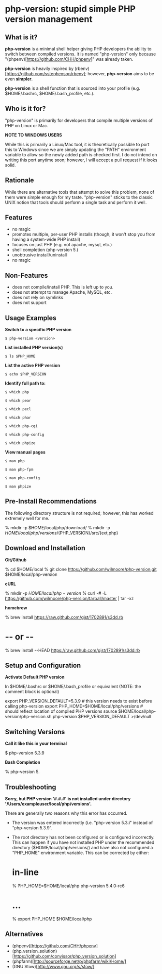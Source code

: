 php-version: stupid simple PHP version management
=================================================


What is it?
---------------------------

**php-version** is a minimal shell helper giving PHP developers the ability to switch between compiled versions. It is
named "php-version" only because "(phpenv)[https://github.com/CHH/phpenv]" was already taken.

**php-version** is heavily inspired by (rbenv)[https://github.com/sstephenson/rbenv]; however, **php-version** aims to
be even **simpler**. 

**php-version** is a shell function that is sourced into your profile (e.g. $HOME/.bashrc, $HOME/.bash_profile, etc.).


Who is it for?
---------------------------

"php-version" is primarily for developers that compile multiple versions of PHP on Linux or Mac.

**NOTE TO WINDOWS USERS**

While this is primarily a Linux/Mac tool, it is theoretically possible to port this to Windows since we are simply
updating the "PATH" environment variable to allow so the newly added path is checked first. I do not intend on
writing this port anytime soon; however, I will accept a pull request if it looks solid.


Rationale
---------------------------

While there are alternative tools that attempt to solve this problem, none of them were simple enough for my taste.
"php-version" sticks to the classic UNIX notion that tools should perform a single task and perform it well.


Features
---------------------------

-   no magic
-   promotes multiple, per-user PHP installs (though, it won't stop you from having a system-wide PHP install)
-   focuses on just PHP (e.g. not apache, mysql, etc.)
-   shell completion (php-version 5.<PRESS-TAB>)
-   unobtrusive install/uninstall
-   no magic


Non-Features
---------------------------

-   does not compile/install PHP. This is left up to you.
-   does not attempt to manage Apache, MySQL, etc.
-   does not rely on symlinks
-   does not support 


Usage Examples
---------------------------

**Switch to a specific PHP version**

    $ php-version <version>

**List installed PHP version(s)**

    $ ls $PHP_HOME

**List the active PHP version**

    $ echo $PHP_VERSION

**Identify full path to:**

    $ which php

    $ which pear

    $ which pecl

    $ which phar

    $ which php-cgi

    $ which php-config

    $ which phpize

**View manual pages**

    $ man php

    $ man php-fpm

    $ man php-config

    $ man phpize


Pre-Install Recommendations
---------------------------

The following directory structure is not required; however, this has worked extremely well for me.

  % mkdir -p $HOME/local/php/download/
  % mkdir -p $HOME/local/php/versions/${PHP_VERSION}/src/{ext,php}


Download and Installation
---------------------------

**Git/Github**

  % cd $HOME/local
  % git clone https://github.com/wilmoore/php-version.git $HOME/local/php-version

**cURL**

  % mkdir -p $HOME/local/php-version
  % cd !$
  % curl -# -L https://github.com/wilmoore/php-version/tarball/master | tar -xz

**homebrew**

  % brew install https://raw.github.com/gist/1702891/s3dd.rb

  # -- or -- #

  % brew install --HEAD https://raw.github.com/gist/1702891/s3dd.rb


Setup and Configuration
---------------------------

**Activate Default PHP version**

In $HOME/.bashrc or $HOME/.bash_profile or equivalent (NOTE: the comment block is optional)

  export PHP_VERSION_DEFAULT=5.3.9              # this version needs to exist before calling php-version
  export PHP_HOME=$HOME/local/php/versions      # should reflect location of compiled PHP versions
  source $HOME/local/php-version/php-version.sh
  php-version $PHP_VERSION_DEFAULT >/dev/null


Switching Versions
---------------------------

**Call it like this in your terminal**

  $ php-version 5.3.9

**Bash Completion**

  % php-version 5.<PRESS-TAB>


Troubleshooting
---------------------------

**Sorry, but PHP version '#.#.#' is not installed under directory '/Users/exampleuser/local/php/versions'.**

There are generally two reasons why this error has occurred.

-   The version was entered incorrectly (i.e. "php-version 5.3.i" instead of "php-version 5.3.9".
-   The root directory has not been configured or is configured incorrectly. This can happen if you have not
    installed PHP under the recommended directory ($HOME/local/php/versions/) and have also not configured a
    "PHP_HOME" environment variable. This can be corrected by either:

    # in-line
    % PHP_HOME=$HOME/local/php php-version 5.4.0-rc6


    # ...
    % export PHP_HOME $HOME/local/php


Alternatives
---------------------------

*   (phpenv)[https://github.com/CHH/phpenv]
*   (php_version_solution)[https://github.com/convissor/php_version_solution]
*   (phpfarm)[http://sourceforge.net/p/phpfarm/wiki/Home/]
*   (GNU Stow)[http://www.gnu.org/s/stow/]

